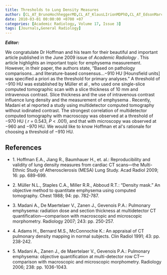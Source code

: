 ```yaml
---
title: Thresholds to Lung Density Measures
author: [CL_AT_BrunoHochheggerMD,CL_AT_KlausLIrionMDPhD,CL_AT_EdsonMarchioriMDPhD]
date: 2010-03-01 00:00:00 +0700 +07
categories: [Academic Radiology, Volume 17, Issue 3]
tags: [Journals,General Radiology]
---
```

**_Editor:_**

We congratulate Dr Hoffman and his team for their beautiful and important article published in the June 2009 issue of _Academic Radiology_ . This article highlights an important topic for emphysema measurement. However, in their paper, the authors state, “Based on pathology comparisons…and literature-based consensus…−910 HU \[Hounsfield units\] was specified a priori as the threshold for primary analyses.” A threshold of −910 HU was established by Müller et al , who used one single-slice computed tomographic scan with a slice thickness of 10 mm and intravenous contrast. Slice thickness and the use of intravenous contrast influence lung density and the measurement of emphysema . Recently, Madani et al reported a study using multidetector computed tomography without iodinated contrast. The strongest correlation of multidetector computed tomography with macroscopy was observed at a threshold of −970 HU ( _r_ = 0.543, _P_ < .001), and that with microscopy was observed at −960 and −970 HU. We would like to know Hoffman et al's rationale for choosing a threshold of −910 HU.

## References

- 1\. Hoffman E.A., Jiang R., Baumhauer H., et. al.: Reproducibility and validity of lung density measures from cardiac CT scans—the Multi-Ethnic Study of Atherosclerosis (MESA) Lung Study. Acad Radiol 2009; 16: pp. 689-699.


- 2\. Müller N.L., Staples C.A., Miller R.R., Abboud R.T.: “Density mask.” An objective method to quantitate emphysema using computed tomography. Chest 1988; 94: pp. 782-787.


- 3\. Madani A., De Maertelaer V., Zanen J., Gevenois P.A.: Pulmonary emphysema: radiation dose and section thickness at multidetector CT quantification—comparison with macroscopic and microscopic morphometry. Radiology 2007; 243: pp. 250-257.


- 4\. Adams H., Bernard M.S., McConnochie K.: An appraisal of CT pulmonary density mapping in normal subjects. Clin Radiol 1991; 43: pp. 238-242.


- 5\. Madani A., Zanen J., de Maertelaer V., Gevenois P.A.: Pulmonary emphysema: objective quantification at multi-detector row CT—comparison with macroscopic and microscopic morphometry. Radiology 2006; 238: pp. 1036-1043.